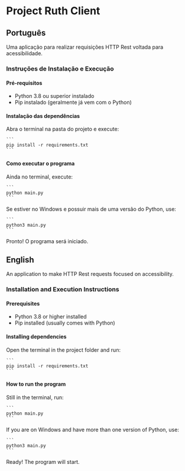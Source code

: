 # Project Ruth Client

## Português

Uma aplicação para realizar requisições HTTP Rest voltada para acessibilidade.

### Instruções de Instalação e Execução

#### Pré-requisitos
- Python 3.8 ou superior instalado
- Pip instalado (geralmente já vem com o Python)

#### Instalação das dependências
Abra o terminal na pasta do projeto e execute:

    ```
    pip install -r requirements.txt
    ```

#### Como executar o programa
Ainda no terminal, execute:

    ```
    python main.py
    ```

Se estiver no Windows e possuir mais de uma versão do Python, use:

    ```
    python3 main.py
    ```

Pronto! O programa será iniciado.

## English

An application to make HTTP Rest requests focused on accessibility.

### Installation and Execution Instructions

#### Prerequisites
- Python 3.8 or higher installed
- Pip installed (usually comes with Python)

#### Installing dependencies
Open the terminal in the project folder and run:

    ```
    pip install -r requirements.txt
    ```

#### How to run the program
Still in the terminal, run:

    ```
    python main.py
    ```

If you are on Windows and have more than one version of Python, use:

    ```
    python3 main.py
    ```

Ready! The program will start.